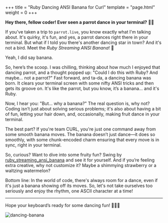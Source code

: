 +++
title = "Ruby Dancing ANSI Banana for Curl"
template = "page.html"
weight = 0
+++

**Hey there, fellow coder! Ever seen a parrot dance in your terminal?** 🦜💃

If you've taken a trip to `parrot.live`, you know exactly what I'm talking about. It's quirky, it's fun, and yes, a parrot dances right there in your terminal. But what if I told you there's another dancing star in town? And it's not a bird. Meet the *Ruby Streaming ANSI Banana*! 🍌

Yeah, I did say banana. 

So, here’s the scoop. I was chilling, thinking about how much I enjoyed that dancing parrot, and a thought popped up: "Could I do this with Ruby? And maybe... not a parrot?" Fast forward, and ta-da, a dancing banana was born. It clears your terminal screen with some nifty ANSI tricks and then gets its groove on. It's like the parrot, but you know, it’s a banana... and it's Ruby.

Now, I hear you: "But... why a banana?" The real question is, why not? Coding isn’t just about solving serious problems; it's also about having a bit of fun, letting your hair down, and, occasionally, making fruit dance in your terminal.

The best part? If you're team CURL, you're just one command away from some smooth banana moves. The banana doesn’t just dance—it does so smoothly, with some chunk-encoded charm ensuring that every move is in sync, right in your terminal.

So, curious? Want to dive into some fruity fun? Swing by [ruby_streaming_ansi_banana](https://github.com/developmeh/ruby_streaming_ansi_banana) and see it for yourself. And if you’re feeling extra creative, why not customize it? Maybe a shimmying strawberry or a waltzing watermelon?

Bottom line: In the world of code, there's always room for a dance, even if it's just a banana showing off its moves. So, let's not take ourselves too seriously and enjoy the rhythm, one ASCII character at a time!

---

Hope your keyboard’s ready for some dancing fun! 🍌🕺🎵

![dancing-banana](../dancing-banana.gif)


